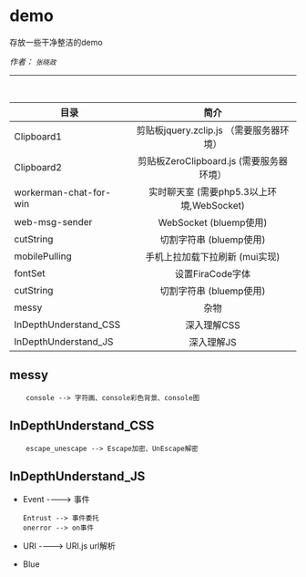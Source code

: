 # demo
存放一些干净整洁的demo

*作者： `张晓政`*

***

<br/>

|   目录                      |     简介      |
| --------------------------- |:-------------:|
| Clipboard1                  | 剪贴板jquery.zclip.js  （需要服务器环境）   |
| Clipboard2                  | 剪贴板ZeroClipboard.js  (需要服务器环境）   |
| workerman-chat-for-win      | 实时聊天室  (需要php5.3以上环境,WebSocket)  |
| web-msg-sender              | WebSocket  (bluemp使用)  |
| cutString                   | 切割字符串  (bluemp使用)   |
| mobilePulling               | 手机上拉加载下拉刷新  (mui实现)  |
| fontSet                     | 设置FiraCode字体               |
| cutString                   | 切割字符串  (bluemp使用)  |
| messy                       | 杂物           |
| InDepthUnderstand_CSS       | 深入理解CSS    |
| InDepthUnderstand_JS        | 深入理解JS     |



## messy ##
        console --> 字符画、console彩色背景、console图

## InDepthUnderstand_CSS ##
        escape_unescape --> Escape加密、UnEscape解密

## InDepthUnderstand_JS ##
+   Event ----> 事件

        Entrust --> 事件委托
        onerror --> on事件

+   URI ----> URI.js url解析
+   Blue
